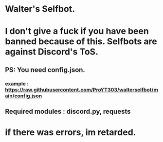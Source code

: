 # Walter's Selfbot.
# I don't give a fuck if you have been banned because of this. Selfbots are against Discord's ToS.
## PS: You need config.json.
### example : https://raw.githubusercontent.com/ProYT303/walterselfbot/main/config.json
## Required modules : discord.py, requests


# if there was errors, im retarded.
